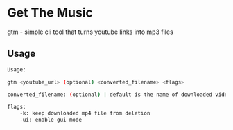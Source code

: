 # Get The Music

gtm - simple cli tool that turns youtube links into mp3 files

## Usage
```sh
Usage:

gtm <youtube_url> (optional) <converted_filename> <flags>

converted_filename: (optional) | default is the name of downloaded video

flags:
	-k: keep downloaded mp4 file from deletion
	-ui: enable gui mode
```
